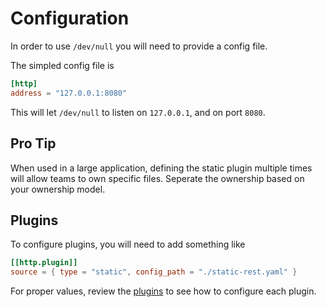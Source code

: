 # Configuration

In order to use `/dev/null` you will need to provide a config file.

The simpled config file is

```toml
[http]
address = "127.0.0.1:8080"
```

This will let `/dev/null` to listen on `127.0.0.1`, and on port `8080`.

## Pro Tip

When used in a large application, defining the static plugin multiple times will allow teams to own specific files. Seperate the ownership based on your ownership model.

## Plugins

To configure plugins, you will need to add something like

```toml
[[http.plugin]]
source = { type = "static", config_path = "./static-rest.yaml" }
```

For proper values, review the [plugins](./plugins.md) to see how to configure each plugin.
